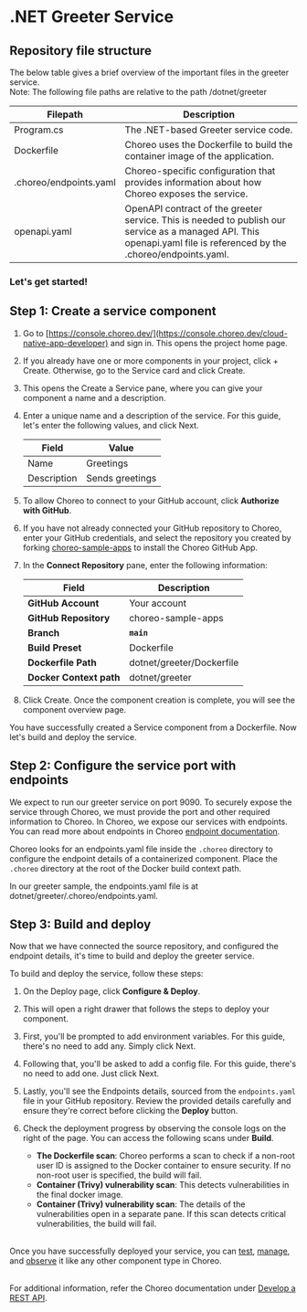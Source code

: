 # .NET Greeter Service

## Repository file structure

The below table gives a brief overview of the important files in the greeter service.\
Note: The following file paths are relative to the path /dotnet/greeter

| Filepath               | Description                                                                                                                                                          |
| ---------------------- | -------------------------------------------------------------------------------------------------------------------------------------------------------------------- |
| Program.cs             | The .NET-based Greeter service code.                                                                                                                                 |
| Dockerfile             | Choreo uses the Dockerfile to build the container image of the application.                                                                                          |
| .choreo/endpoints.yaml | Choreo-specific configuration that provides information about how Choreo exposes the service.                                                                        |
| openapi.yaml           | OpenAPI contract of the greeter service. This is needed to publish our service as a managed API. This openapi.yaml file is referenced by the .choreo/endpoints.yaml. |

### Let's get started!

## Step 1: Create a service component

1.  Go to [https://console.choreo.dev/](https://console.choreo.dev/cloud-native-app-developer) and sign in. This opens the project home page.
2.  If you already have one or more components in your project, click + Create. Otherwise, go to the Service card and click Create.
3.  This opens the Create a Service pane, where you can give your component a name and a description.
4.  Enter a unique name and a description of the service. For this guide, let's enter the following values, and click Next.

    | Field       | Value           |
    | ----------- | --------------- |
    | Name        | Greetings       |
    | Description | Sends greetings |

5.  To allow Choreo to connect to your GitHub account, click **Authorize with GitHub**.
6.  If you have not already connected your GitHub repository to Choreo, enter your GitHub credentials, and select the repository you created by forking [choreo-sample-apps](https://github.com/wso2/choreo-sample-apps) to install the Choreo GitHub App.

7.  In the **Connect Repository** pane, enter the following information:

    | **Field**               | **Description**           |
    | ----------------------- | ------------------------- |
    | **GitHub Account**      | Your account              |
    | **GitHub Repository**   | choreo-sample-apps        |
    | **Branch**              | **`main`**                |
    | **Build Preset**        | Dockerfile                |
    | **Dockerfile Path**     | dotnet/greeter/Dockerfile |
    | **Docker Context path** | dotnet/greeter            |

8.  Click Create. Once the component creation is complete, you will see the component overview page.

You have successfully created a Service component from a Dockerfile. Now let's build and deploy the service.

## Step 2: Configure the service port with endpoints

We expect to run our greeter service on port 9090. To securely expose the service through Choreo, we must provide the port and other required information to Choreo. In Choreo, we expose our services with endpoints. You can read more about endpoints in Choreo [endpoint documentation](https://wso2.com/choreo/docs/develop-components/develop-services/develop-a-service/#what-are-endpoints-in-service-components).

Choreo looks for an endpoints.yaml file inside the `.choreo` directory to configure the endpoint details of a containerized component. Place the `.choreo` directory at the root of the Docker build context path.

In our greeter sample, the endpoints.yaml file is at dotnet/greeter/.choreo/endpoints.yaml.

## Step 3: Build and deploy

Now that we have connected the source repository, and configured the endpoint details, it's time to build and deploy the greeter service.

To build and deploy the service, follow these steps:

1. On the Deploy page, click **Configure & Deploy**.

2. This will open a right drawer that follows the steps to deploy your component.

3. First, you'll be prompted to add environment variables. For this guide, there's no need to add any. Simply click Next.

4. Following that, you'll be asked to add a config file. For this guide, there's no need to add one. Just click Next.

5. Lastly, you'll see the Endpoints details, sourced from the `endpoints.yaml` file in your GitHub repository. Review the provided details carefully and ensure they're correct before clicking the **Deploy** button.

6. Check the deployment progress by observing the console logs on the right of the page.
   You can access the following scans under **Build**.

   - **The Dockerfile scan**: Choreo performs a scan to check if a non-root user ID is assigned to the Docker container to ensure security. If no non-root user is specified, the build will fail.
   - **Container (Trivy) vulnerability scan**: This detects vulnerabilities in the final docker image.
   - **Container (Trivy) vulnerability scan**: The details of the vulnerabilities open in a separate pane. If this scan detects critical vulnerabilities, the build will fail.

\
Once you have successfully deployed your service, you can [test](https://wso2.com/choreo/docs/testing/test-rest-endpoints-via-the-openapi-console/), [manage](https://wso2.com/choreo/docs/api-management/lifecycle-management/), and [observe](https://wso2.com/choreo/docs/monitoring-and-insights/observability-overview/) it like any other component type in Choreo.

\
For additional information, refer the Choreo documentation under [Develop a REST API](https://wso2.com/choreo/docs/develop-components/develop-services/develop-a-rest-api/).
